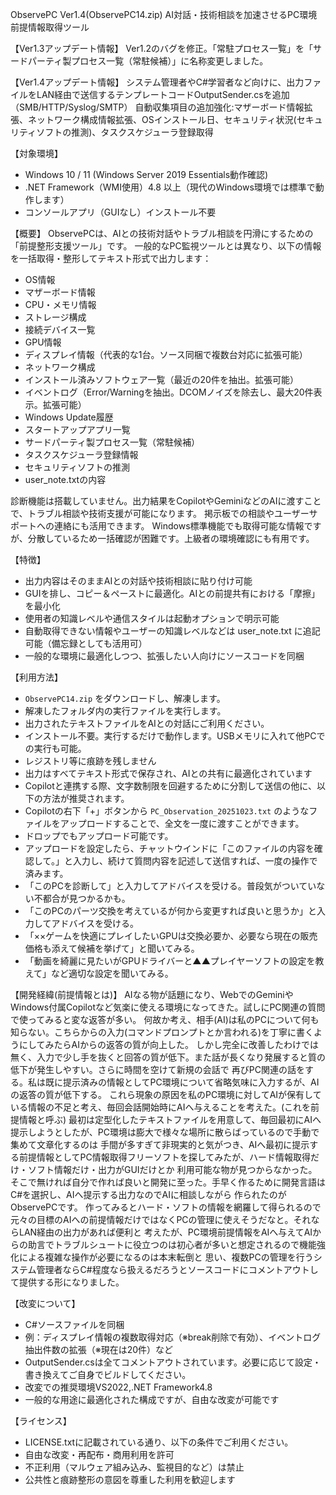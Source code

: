 ObservePC Ver1.4(ObservePC14.zip) AI対話・技術相談を加速させるPC環境前提情報取得ツール

【Ver1.3アップデート情報】
Ver1.2のバグを修正。「常駐プロセス一覧」を「サードパーティ製プロセス一覧（常駐候補）」に名称変更しました。

【Ver1.4アップデート情報】
システム管理者やC#学習者など向けに、出力ファイルをLAN経由で送信するテンプレートコードOutputSender.csを追加（SMB/HTTP/Syslog/SMTP）
自動収集項目の追加強化:マザーボード情報拡張、ネットワーク構成情報拡張、OSインストール日、セキュリティ状況(セキュリティソフトの推測)、タスクスケジューラ登録取得

【対象環境】
- Windows 10 / 11 (Windows Server 2019 Essentials動作確認)
- .NET Framework（WMI使用）4.8 以上（現代のWindows環境では標準で動作します）
- コンソールアプリ（GUIなし）インストール不要

【概要】
ObservePCは、AIとの技術対話やトラブル相談を円滑にするための「前提整形支援ツール」です。
一般的なPC監視ツールとは異なり、以下の情報を一括取得・整形してテキスト形式で出力します：
- 	OS情報
- 	マザーボード情報
- 	CPU・メモリ情報
- 	ストレージ構成
- 	接続デバイス一覧
- 	GPU情報
- 	ディスプレイ情報（代表的な1台。ソース同梱で複数台対応に拡張可能）
- 	ネットワーク構成
- 	インストール済みソフトウェア一覧（最近の20件を抽出。拡張可能）
- 	イベントログ（Error/Warningを抽出。DCOMノイズを除去し、最大20件表示。拡張可能）
- 	Windows Update履歴
- 	スタートアップアプリ一覧
- 	サードパーティ製プロセス一覧（常駐候補）
- 	タスクスケジューラ登録情報
- 	セキュリティソフトの推測
- 	user_note.txtの内容

診断機能は搭載していません。出力結果をCopilotやGeminiなどのAIに渡すことで、トラブル相談や技術支援が可能になります。
掲示板での相談やユーザーサポートへの連絡にも活用できます。
Windows標準機能でも取得可能な情報ですが、分散しているため一括確認が困難です。上級者の環境確認にも有用です。

【特徴】
- 	出力内容はそのままAIとの対話や技術相談に貼り付け可能
- 	GUIを排し、コピー＆ペーストに最適化。AIとの前提共有における「摩擦」を最小化
- 	使用者の知識レベルや通信スタイルは起動オプションで明示可能
- 	自動取得できない情報やユーザーの知識レベルなどは user_note.txt に追記可能（備忘録としても活用可）
- 	一般的な環境に最適化しつつ、拡張したい人向けにソースコードを同梱

【利用方法】
-   `ObservePC14.zip` をダウンロードし、解凍します。
-   解凍したフォルダ内の実行ファイルを実行します。
-   出力されたテキストファイルをAIとの対話にご利用ください。
- 	インストール不要。実行するだけで動作します。USBメモリに入れて他PCでの実行も可能。
- 	レジストリ等に痕跡を残しません
- 	出力はすべてテキスト形式で保存され、AIとの共有に最適化されています
- 	Copilotと連携する際、文字数制限を回避するために分割して送信の他に、以下の方法が推奨されます。
-   Copilotの右下「+」ボタンから `PC_Observation_20251023.txt` のようなファイルをアップロードすることで、全文を一度に渡すことができます。
-   ドロップでもアップロード可能です。
-   アップロードを設定したら、チャットウインドに「このファイルの内容を確認して。」と入力し、続けて質問内容を記述して送信すれば、一度の操作で済みます。
- 「このPCを診断して」と入力してアドバイスを受ける。普段気がついていない不都合が見つかるかも。
- 「このPCのパーツ交換を考えているが何から変更すれば良いと思うか」と入力してアドバイスを受ける。
- 「××ゲームを快適にプレイしたいGPUは交換必要か、必要なら現在の販売価格も添えて候補を挙げて」と聞いてみる。
- 「動画を綺麗に見たいがGPUドライバーと▲▲プレイヤーソフトの設定を教えて」など適切な設定を聞いてみる。
  
【開発経緯(前提情報とは)】
AIなる物が話題になり、WebでのGeminiやWindows付属Copilotなど気楽に使える環境になってきた。試しにPC関連の質問で使ってみると変な返答が多い。
何故か考え、相手(AI)は私のPCについて何も知らない。こちらからの入力(コマンドプロンプトとか言われる)を丁寧に書くようにしてみたらAIからの返答の質が向上した。
しかし完全に改善したわけでは無く、入力で少し手を抜くと回答の質が低下。また話が長くなり発展すると質の低下が発生しやすい。さらに時間を空けて新規の会話で
再びPC関連の話をする。私は既に提示済みの情報としてPC環境について省略気味に入力するが、AIの返答の質が低下する。
これら現象の原因を私のPC環境に対してAIが保有している情報の不足と考え、毎回会話開始時にAIへ与えることを考えた。(これを前提情報と呼ぶ)
最初は定型化したテキストファイルを用意して、毎回最初にAIへ提示しようとしたが、PC環境は膨大で様々な場所に散らばっているので手動で集めて文章化するのは
手間が多すぎて非現実的と気がつき、AIへ最初に提示する前提情報としてPC情報取得フリーソフトを探してみたが、ハード情報取得だけ・ソフト情報だけ・出力がGUIだけとか
利用可能な物が見つからなかった。そこで無ければ自分で作れば良いと開発に至った。手早く作るために開発言語はC#を選択し、AIへ提示する出力なのでAIに相談しながら
作られたのがObservePCです。
作ってみるとハード・ソフトの情報を網羅して得られるので元々の目標のAIへの前提情報だけではなくPCの管理に使えそうだなと。それならLAN経由の出力があれば便利と
考えたが、PC環境前提情報をAIへ与えてAIからの助言でトラブルシュートに役立つのは初心者が多いと想定されるので機能強化による複雑な操作が必要になるのは本末転倒と
思い、複数PCの管理を行うシステム管理者ならC#程度なら扱えるだろうとソースコードにコメントアウトして提供する形になりました。

【改変について】
- 	C#ソースファイルを同梱
- 	例：ディスプレイ情報の複数取得対応（※break削除で有効）、イベントログ抽出件数の拡張（※現在は20件）など
- 	OutputSender.csは全てコメントアウトされています。必要に応じて設定・書き換えてご自身でビルドしてください。
- 	改変での推奨環境VS2022,.NET Framework4.8
- 	一般的な用途に最適化された構成ですが、自由な改変が可能です

【ライセンス】
- 	LICENSE.txtに記載されている通り、以下の条件でご利用ください。
- 	自由な改変・再配布・商用利用を許可
- 	不正利用（マルウェア組み込み、監視目的など）は禁止
- 	公共性と痕跡整形の意図を尊重した利用を歓迎します
